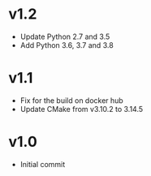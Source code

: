 
# v1.2

- Update Python 2.7 and 3.5
- Add Python 3.6, 3.7 and 3.8

# v1.1

- Fix for the build on docker hub
- Update CMake from v3.10.2 to 3.14.5

# v1.0

- Initial commit
